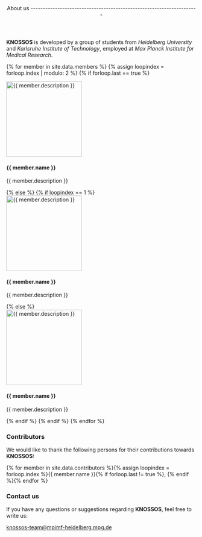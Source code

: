 <header class="major">
About us<span class="__icon"><i class="fa fa-users"></i></span>
---------------------------------------------------------------------
</header>

**KNOSSOS** is developed by a group of students from *Heidelberg University* and *Karlsruhe Institute of Technology*, employed at *Max Planck Institute for Medical Research*.

{% for member in site.data.members %}
{% assign loopindex = forloop.index | modulo: 2 %}
{% if forloop.last == true %}
<div class="row -text-center">
<div class="row__col member-image">
<img class="-circle" src="{{ site.baseurl }}images/team/{{ member.picture }}" alt="{{ member.description }}" width="200" height="200">
<h4>{{ member.name }}</h4>
<p>{{ member.description }}</p>
</div>
<div class="row__col member-image">
</div>
</div>
{% else %}
{% if loopindex == 1 %}
<div class="row -text-center">
<div class="row__col member-image">
<img class="-circle" src="{{ site.baseurl }}images/team/{{ member.picture }}" alt="{{ member.description }}" width="200" height="200">
<h4>{{ member.name }}</h4>
<p>{{ member.description }}</p>
</div>
{% else %}
<div class="row__col member-image">
<img class="-circle" src="{{ site.baseurl }}images/team/{{ member.picture }}" alt="{{ member.description }}" width="200" height="200">
<h4>{{ member.name }}</h4>
<p>{{ member.description }}</p>
</div>
</div>
{% endif %}
{% endif %}
{% endfor %}

### Contributors

We would like to thank the following persons for their contributions towards **KNOSSOS:**

{% for member in site.data.contributors %}{% assign loopindex = forloop.index %}{{ member.name }}{% if forloop.last != true %}, {% endif %}{% endfor %}


### Contact us

If you have any questions or suggestions regarding **KNOSSOS**, feel free to write us:

<a href="mailto:knossos-team@mpimf-heidelberg.mpg.de" class="button button--small"><i class="fa fa-envelope"></i> knossos-team@mpimf-heidelberg.mpg.de</a>
